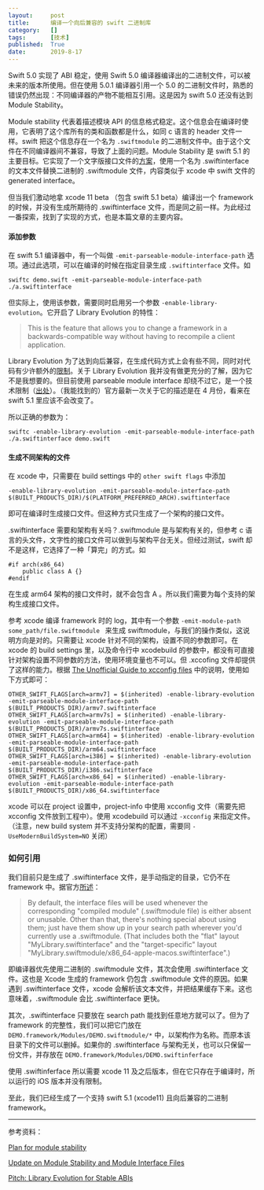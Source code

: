 ```yaml
---
layout:     post
title:      编译一个向后兼容的 swift 二进制库
category:   []
tags:       [技术]
published:  True
date:       2019-8-17
---
```


Swift 5.0 实现了 ABI 稳定，使用 Swift 5.0 编译器编译出的二进制文件，可以被未来的版本所使用。但在使用 5.0.1 编译器引用一个 5.0 的二进制文件时，熟悉的错误仍然出现：不同编译器的产物不能相互引用。这是因为 swift 5.0 还没有达到 Module Stability。

Module stability 代表着描述模块 API 的信息格式稳定。这个信息会在编译时使用，它表明了这个库所有的类和函数都是什么，如同 c 语言的 header 文件一样。swift 把这个信息存在一个名为 `.swiftmodule` 的二进制文件中。由于这个文件在不同编译器间不兼容，导致了上面的问题。Module Stability 是 swift 5.1 的主要目标。它实现了一个文字版接口文件的[方案](https://forums.swift.org/t/plan-for-module-stability/14551)，使用一个名为 .swiftinterface 的文本文件替换二进制的 .swiftmodule 文件，内容类似于 xcode 中 swift 文件的 generated interface。

但当我们激动地拿 xcode 11 beta （包含 swift 5.1 beta）编译出一个 framework 的时候，并没有生成所期待的 .swiftinterface 文件，而是同之前一样。为此经过一番探索，找到了实现的方式，也是本篇文章的主要内容。

#### 添加参数

在 swift 5.1 编译器中，有一个叫做 `-emit-parseable-module-interface-path` 选项。通过此选项，可以在编译的时候在指定目录生成 `.swiftinterface` 文件。如

```
swiftc demo.swift -emit-parseable-module-interface-path ./a.swiftinterface
```

但实际上，使用该参数，需要同时启用另一个参数 `-enable-library-evolution`。它开启了 Library Evolution 的特性：

> This is the feature that allows you to change a framework in a backwards-compatible way without having to recompile a client application.

Library Evolution 为了达到向后兼容，在生成代码方式上会有些不同，同时对代码有少许额外的[限制](https://forums.swift.org/t/update-on-module-stability-and-module-interface-files/23337/5)。关于 Library Evolution 我并没有做更充分的了解，因为它不是我想要的。但目前使用 parseable module interface 却绕不过它，是一个技术限制（[出处](https://forums.swift.org/t/update-on-module-stability-and-module-interface-files/23337)）。（我能找到的）官方最新一次关于它的描述是在 4 月份，看来在 swift 5.1 里应该不会改变了。

所以正确的参数为：

```
swiftc -enable-library-evolution -emit-parseable-module-interface-path ./a.swiftinterface demo.swift
```

#### 生成不同架构的文件

在 xcode 中，只需要在 build settings 中的 `other swift flags` 中添加 

```
-enable-library-evolution -emit-parseable-module-interface-path $(BUILT_PRODUCTS_DIR)/$(PLATFORM_PREFERRED_ARCH).swiftinterface
```

即可在编译时生成接口文件。但这种方式只生成了一个架构的接口文件。

.swiftinterface 需要和架构有关吗？.swiftmodule 是与架构有关的，但参考 c 语言的头文件，文字性的接口文件可以做到与架构平台无关。但经过测试，swift 却不是这样，它选择了一种「算完」的方式。如

```
#if arch(x86_64)
	public class A {}
#endif
```

在生成 arm64 架构的接口文件时，就不会包含 A 。所以我们需要为每个支持的架构生成接口文件。

参考 xcode 编译 framework 时的 log，其中有一个参数 `-emit-module-path some_path/file.swiftmodule ` 来生成 swiftmodule，与我们的操作类似，这说明方向是对的。只需要让 xcode 针对不同的架构，设置不同的参数即可。在 xcode 的 build settings 里，以及命令行中 xcodebuild 的参数中，都没有可直接针对架构设置不同参数的方法，使用环境变量也不可以。但 .xccofing 文件却提供了这样的能力。根据 [The Unofficial Guide to xcconfig files](https://pewpewthespells.com/blog/xcconfig_guide.html#CondVarArch) 中的说明，使用如下方式即可：

```
OTHER_SWIFT_FLAGS[arch=armv7] = $(inherited) -enable-library-evolution -emit-parseable-module-interface-path $(BUILT_PRODUCTS_DIR)/armv7.swiftinterface
OTHER_SWIFT_FLAGS[arch=armv7s] = $(inherited) -enable-library-evolution -emit-parseable-module-interface-path $(BUILT_PRODUCTS_DIR)/armv7s.swiftinterface
OTHER_SWIFT_FLAGS[arch=arm64] = $(inherited) -enable-library-evolution -emit-parseable-module-interface-path $(BUILT_PRODUCTS_DIR)/arm64.swiftinterface
OTHER_SWIFT_FLAGS[arch=i386] = $(inherited) -enable-library-evolution -emit-parseable-module-interface-path $(BUILT_PRODUCTS_DIR)/i386.swiftinterface
OTHER_SWIFT_FLAGS[arch=x86_64] = $(inherited) -enable-library-evolution -emit-parseable-module-interface-path $(BUILT_PRODUCTS_DIR)/x86_64.swiftinterface
```

xcode 可以在 project 设置中，project-info 中使用 xcconfig 文件（需要先把 xcconfig 文件放到工程中）。使用 xcodebuild 可以通过 `-xcconfig` 来指定文件。（注意，new build system 并不支持分架构的配置，需要同 `-UseModernBuildSystem=NO` 关闭）

### 如何引用

我们目前只是生成了 .swiftinterface 文件，是手动指定的目录，它仍不在 framework 中。据官方[所述](https://forums.swift.org/t/update-on-module-stability-and-module-interface-files/23337)：

> By default, the interface files will be used whenever the corresponding "compiled module" (.swiftmodule file) is either absent or unusable. Other than that, there's nothing special about using them; just have them show up in your search path wherever you'd currently use a .swiftmodule. (That includes both the "flat" layout "MyLibrary.swiftinterface" and the "target-specific" layout "MyLibrary.swiftmodule/x86_64-apple-macos.swiftinterface".)

即编译器优先使用二进制的 .swiftmodule 文件，其次会使用 .swiftinterface 文件。这也是 Xcode 生成的 framework 仍包含 .swiftmodule 文件的原因。如果 遇到 .swiftinterface 文件，xcode 会解析该文本文件，并把结果缓存下来。这也意味着，.swiftmodule 会比 .swiftinterface 更快。

其次，.swiftinterface 只要放在 search path 能找到任意地方就可以了。但为了 framework 的完整性，我们可以把它门放在 `DEMO.framework/Modules/DEMO.swiftmodule/*` 中，以架构作为名称。而原本该目录下的文件可以删掉。如果你的 .swiftinterface 与架构无关，也可以只保留一份文件，并存放在 `DEMO.framework/Modules/DEMO.swiftinferface`

使用 .swiftinferface 所以需要 xcode 11 及之后版本，但在它只存在于编译时，所以运行的 iOS 版本并没有限制。

至此，我们已经生成了一个支持 swift 5.1 (xcode11) 且向后兼容的二进制 framework。

------

参考资料：

[Plan for module stability](https://forums.swift.org/t/plan-for-module-stability/14551)

[Update on Module Stability and Module Interface Files](https://forums.swift.org/t/update-on-module-stability-and-module-interface-files/23337)

[Pitch: Library Evolution for Stable ABIs](https://forums.swift.org/t/pitch-library-evolution-for-stable-abis/23026)

